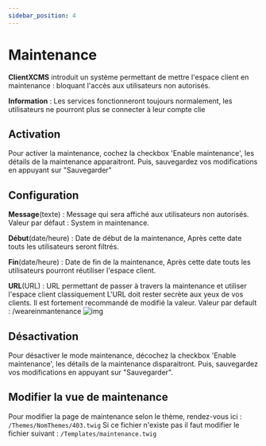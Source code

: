 ```yaml
---
sidebar_position: 4
---
```


# Maintenance
**ClientXCMS** introduit un système permettant de mettre l'espace client en maintenance : bloquant l'accès aux utilisateurs non autorisés.

**Information** : Les services fonctionneront toujours normalement, les utilisateurs ne pourront plus se connecter à leur compte clie
## Activation
Pour activer la maintenance, cochez la checkbox 'Enable maintenance', les détails de la maintenance apparaitront. Puis, sauvegardez vos modifications en appuyant sur "Sauvegarder"
## Configuration
**Message**(texte) : Message qui sera affiché aux utilisateurs non autorisés. Valeur par défaut : System in maintenance.

**Début**(date/heure) : Date de début de la maintenance, Après cette date touts les utilisateurs seront filtrés.

**Fin**(date/heure) : Date de fin de la maintenance, Après cette date touts les utilisateurs pourront réutiliser l'espace client.

**URL**(URL) : URL permettant de passer à travers la maintenance et utiliser l'espace client classiquement
L'URL doit rester secrète aux yeux de vos clients. Il est fortement recommandé de modifié la valeur.
Valeur par default : /weareinmantenance
![img](https://media.discordapp.net/attachments/475073153509490689/957092998091526184/unknown.png)
## Désactivation
Pour désactiver le mode maintenance, décochez la checkbox 'Enable maintenance', les détails de la maintenance disparaitront. Puis, sauvegardez vos modifications en appuyant sur "Sauvegarder".
## Modifier la vue de maintenance
Pour modifier la page de maintenance selon le thème, rendez-vous ici : `/Themes/NomThemes/403.twig`
Si ce fichier n'existe pas il faut modifier le fichier suivant : `/Templates/maintenance.twig`